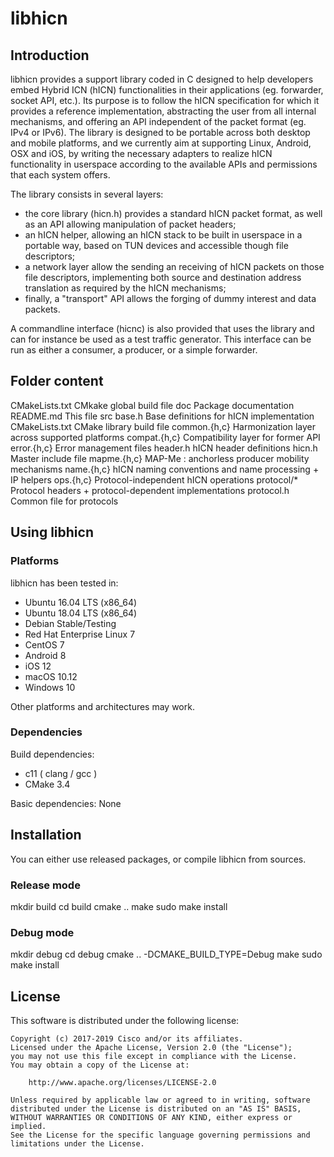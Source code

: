 # libhicn

## Introduction

libhicn provides a support library coded in C designed to help developers embed
Hybrid ICN (hICN) functionalities in their applications (eg. forwarder, socket
API, etc.). Its purpose is to follow the hICN specification for which it
provides a reference implementation, abstracting the user from all internal
mechanisms, and offering an API independent of the packet format (eg. IPv4 or
IPv6). The library is designed to be portable across both desktop and
mobile platforms, and we currently aim at supporting Linux, Android, OSX and
iOS, by writing the necessary adapters to realize hICN functionality in
userspace according to the available APIs and permissions that each system
offers.

The library consists in several layers:
- the core library (hicn.h) provides a standard hICN packet format, as well as
an API allowing manipulation of packet headers;
- an hICN helper, allowing an hICN stack to be built in userspace in a portable
way, based on TUN devices and accessible though file descriptors;
- a network layer allow the sending an receiving of hICN packets on those file
descriptors, implementing both source and destination address translation as
required by the hICN mechanisms;
- finally, a "transport" API allows the forging of dummy interest and data
packets.

A commandline interface (hicnc) is also provided that uses the library and can
for instance be used as a test traffic generator. This interface can be run as
either a consumer, a producer, or a simple forwarder.

## Folder content

CMakeLists.txt          CMkake global build file
doc                     Package documentation
README.md               This file
src
    base.h		Base definitions for hICN implementation
    CMakeLists.txt      CMake library build file
    common.{h,c}	Harmonization layer across supported platforms
    compat.{h,c}	Compatibility layer for former API
    error.{h,c}		Error management files
    header.h		hICN header definitions
    hicn.h		Master include file
    mapme.{h,c}		MAP-Me : anchorless producer mobility mechanisms 
    name.{h,c}		hICN naming conventions and name processing + IP helpers
    ops.{h,c}		Protocol-independent hICN operations
    protocol/*		Protocol headers + protocol-dependent implementations
    protocol.h		Common file for protocols

## Using libhicn

### Platforms ###

libhicn has been tested in:

- Ubuntu 16.04 LTS (x86_64)
- Ubuntu 18.04 LTS (x86_64)
- Debian Stable/Testing
- Red Hat Enterprise Linux 7
- CentOS 7
- Android 8
- iOS 12
- macOS 10.12
- Windows 10

Other platforms and architectures may work.

### Dependencies

Build dependencies:

- c11 ( clang / gcc )
- CMake 3.4

Basic dependencies: None

## Installation

You can either use released packages, or compile libhicn from sources.

### Release mode

mkdir build
cd build
cmake ..
make
sudo make install

### Debug mode

mkdir debug
cd debug
cmake .. -DCMAKE_BUILD_TYPE=Debug
make
sudo make install

## License

This software is distributed under the following license:

```
Copyright (c) 2017-2019 Cisco and/or its affiliates.
Licensed under the Apache License, Version 2.0 (the "License");
you may not use this file except in compliance with the License.
You may obtain a copy of the License at:

    http://www.apache.org/licenses/LICENSE-2.0

Unless required by applicable law or agreed to in writing, software
distributed under the License is distributed on an "AS IS" BASIS,
WITHOUT WARRANTIES OR CONDITIONS OF ANY KIND, either express or implied.
See the License for the specific language governing permissions and
limitations under the License.
```
